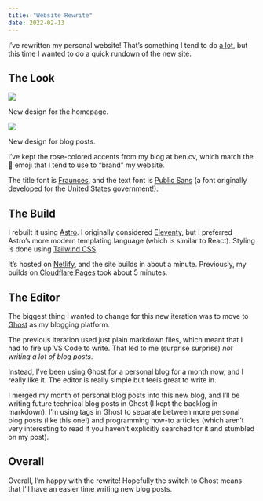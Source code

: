 ```yaml
---
title: "Website Rewrite"
date: 2022-02-13
---
```


I’ve rewritten my personal website! That’s something I tend to do [a lot](https://benborgers.com/posts/rewriting/), but this time I wanted to do a quick rundown of the new site.

## The Look

![](/posts/rewrite/image-7.png)

New design for the homepage.

![](/posts/rewrite/image-8.png)

New design for blog posts.

I’ve kept the rose-colored accents from my blog at ben.cv, which match the 🐙 emoji that I tend to use to “brand” my website.

The title font is [Fraunces](https://fonts.google.com/specimen/Fraunces), and the text font is [Public Sans](https://fonts.google.com/specimen/Public+Sans) (a font originally developed for the United States government!).

## The Build

I rebuilt it using [Astro](https://astro.build). I originally considered [Eleventy](https://www.11ty.dev/), but I preferred Astro’s more modern templating language (which is similar to React). Styling is done using [Tailwind CSS](https://tailwindcss.com).

It’s hosted on [Netlify](https://netlify.com), and the site builds in about a minute. Previously, my builds on [Cloudflare Pages](https://pages.cloudflare.com/) took about 5 minutes.

## The Editor

The biggest thing I wanted to change for this new iteration was to move to [Ghost](https://ghost.org) as my blogging platform.

The previous iteration used just plain markdown files, which meant that I had to fire up VS Code to write. That led to me (surprise surprise) _not writing a lot of blog posts_.

Instead, I’ve been using Ghost for a personal blog for a month now, and I really like it. The editor is really simple but feels great to write in.

I merged my month of personal blog posts into this new blog, and I’ll be writing future technical blog posts in Ghost (I kept the backlog in markdown). I’m using tags in Ghost to separate between more personal blog posts (like this one!) and programming how-to articles (which aren’t very interesting to read if you haven’t explicitly searched for it and stumbled on my post).

## Overall

Overall, I’m happy with the rewrite! Hopefully the switch to Ghost means that I’ll have an easier time writing new blog posts.
